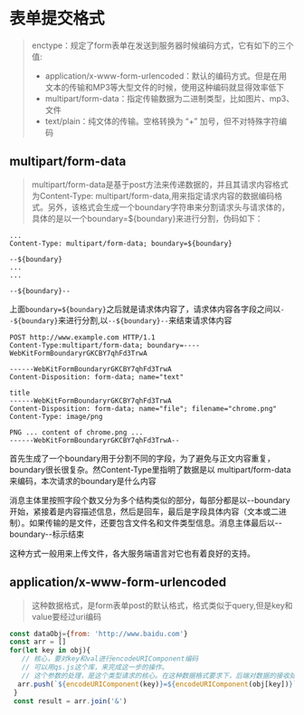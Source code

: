 # 表单提交格式

> enctype：规定了form表单在发送到服务器时候编码方式，它有如下的三个值:
>
> - application/x-www-form-urlencoded：默认的编码方式。但是在用文本的传输和MP3等大型文件的时候，使用这种编码就显得效率低下
> - multipart/form-data：指定传输数据为二进制类型，比如图片、mp3、文件
> - text/plain：纯文体的传输。空格转换为 “+” 加号，但不对特殊字符编码

## multipart/form-data

> multipart/form-data是基于post方法来传递数据的，并且其请求内容格式为Content-Type: multipart/form-data,用来指定请求内容的数据编码格式。另外，该格式会生成一个boundary字符串来分割请求头与请求体的，具体的是以一个boundary=${boundary}来进行分割，伪码如下：

```text
...
Content-Type: multipart/form-data; boundary=${boundary} 

--${boundary}
...
...

--${boundary}--
```

上面`boundary=${boundary}`之后就是请求体内容了，请求体内容各字段之间以`--${boundary}`来进行分割,以`--${boundary}--`来结束请求体内容

```text
POST http://www.example.com HTTP/1.1
Content-Type:multipart/form-data; boundary=----WebKitFormBoundaryrGKCBY7qhFd3TrwA

------WebKitFormBoundaryrGKCBY7qhFd3TrwA
Content-Disposition: form-data; name="text"

title
------WebKitFormBoundaryrGKCBY7qhFd3TrwA
Content-Disposition: form-data; name="file"; filename="chrome.png"
Content-Type: image/png

PNG ... content of chrome.png ...
------WebKitFormBoundaryrGKCBY7qhFd3TrwA--
```

首先生成了一个boundary用于分割不同的字段，为了避免与正文内容重复，boundary很长很复杂。然Content-Type里指明了数据是以 multipart/form-data来编码，本次请求的boundary是什么内容

消息主体里按照字段个数又分为多个结构类似的部分，每部分都是以--boundary开始，紧接着是内容描述信息，然后是回车，最后是字段具体内容（文本或二进制）。如果传输的是文件，还要包含文件名和文件类型信息。消息主体最后以--boundary--标示结束

这种方式一般用来上传文件，各大服务端语言对它也有着良好的支持。

## application/x-www-form-urlencoded

> 这种数据格式，是form表单post的默认格式，格式类似于query,但是key和value要经过uri编码

```js
const dataObj={from: 'http://www.baidu.com'}
const arr = []
for(let key in obj){
   // 核心，要对key和val进行encodeURIComponent编码
   // 可以用qs.js这个库，来完成这一步的操作。
   // 这个参数的处理，是这个类型请求的核心。在这种数据格式要求下，后端对数据的接收处理，类似于url上的query参数
  arr.push(`${encodeURIComponent(key)}=${encodeURIComponent(obj[key])}`)
 }
 const result = arr.join('&')
```

